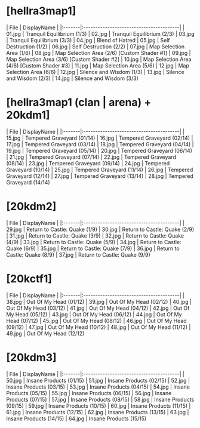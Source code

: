<h1>[hellra3map1]</h1>
| File   | DisplayName                             |
|:-------|:----------------------------------------|
| 01.jpg | Tranquil Equilibrium (1/3)
| 02.jpg | Tranquil Equilibrium (2/3)
| 03.jpg | Tranquil Equilibrium (3/3)
| 04.jpg | Blend of Hatred
| 05.jpg | Self Destruction (1/2)
| 06.jpg | Self Destruction (2/2)
| 07.jpg | Map Selection Area (1/6)
| 08.jpg | Map Selection Area (2/6) [Custom Shader #1]
| 09.jpg | Map Selection Area (3/6) [Custom Shader #2]
| 10.jpg | Map Selection Area (4/6) [Custom Shader #3]
| 11.jpg | Map Selection Area (5/6)
| 12.jpg | Map Selection Area (6/6)
| 12.jpg | Silence and Wisdom (1/3)
| 13.jpg | Silence and Wisdom (2/3)
| 14.jpg | Silence and Wisdom (3/3)

<h1>[hellra3map1 (clan | arena) + 20kdm1]</h1>
| File   | DisplayName                             |
|:-------|:----------------------------------------|
| 15.jpg | Tempered Graveyard (01/14)
| 16.jpg | Tempered Graveyard (02/14)
| 17.jpg | Tempered Graveyard (03/14)
| 18.jpg | Tempered Graveyard (04/14)
| 19.jpg | Tempered Graveyard (05/14)
| 20.jpg | Tempered Graveyard (06/14)
| 21.jpg | Tempered Graveyard (07/14)
| 22.jpg | Tempered Graveyard (08/14)
| 23.jpg | Tempered Graveyard (09/14)
| 24.jpg | Tempered Graveyard (10/14)
| 25.jpg | Tempered Graveyard (11/14)
| 26.jpg | Tempered Graveyard (12/14)
| 27.jpg | Tempered Graveyard (13/14)
| 28.jpg | Tempered Graveyard (14/14)

<h1>[20kdm2]</h1>
| File   | DisplayName                             |
|:-------|:----------------------------------------|
| 29.jpg | Return to Castle: Quake (1/9)
| 30.jpg | Return to Castle: Quake (2/9)
| 31.jpg | Return to Castle: Quake (3/9)
| 32.jpg | Return to Castle: Quake (4/9)
| 33.jpg | Return to Castle: Quake (5/9)
| 34.jpg | Return to Castle: Quake (6/9)
| 35.jpg | Return to Castle: Quake (7/9)
| 36.jpg | Return to Castle: Quake (8/9)
| 37.jpg | Return to Castle: Quake (9/9)

<h1>[20kctf1]</h1>
| File   | DisplayName                             |
|:-------|:----------------------------------------|
| 38.jpg | Out Of My Head (01/12)
| 39.jpg | Out Of My Head (02/12)
| 40.jpg | Out Of My Head (03/12)
| 41.jpg | Out Of My Head (04/12)
| 42.jpg | Out Of My Head (05/12)
| 43.jpg | Out Of My Head (06/12)
| 44.jpg | Out Of My Head (07/12)
| 45.jpg | Out Of My Head (08/12)
| 46.jpg | Out Of My Head (09/12)
| 47.jpg | Out Of My Head (10/12)
| 48.jpg | Out Of My Head (11/12)
| 49.jpg | Out Of My Head (12/12)

<h1>[20kdm3]</h1>
| File   | DisplayName                             |
|:-------|:----------------------------------------|
| 50.jpg | Insane Products (01/15)
| 51.jpg | Insane Products (02/15)
| 52.jpg | Insane Products (03/15)
| 53.jpg | Insane Products (04/15)
| 54.jpg | Insane Products (05/15)
| 55.jpg | Insane Products (06/15)
| 56.jpg | Insane Products (07/15)
| 57.jpg | Insane Products (08/15)
| 58.jpg | Insane Products (09/15)
| 59.jpg | Insane Products (10/15)
| 60.jpg | Insane Products (11/15)
| 61.jpg | Insane Products (12/15)
| 62.jpg | Insane Products (13/15)
| 63.jpg | Insane Products (14/15)
| 64.jpg | Insane Products (15/15)
